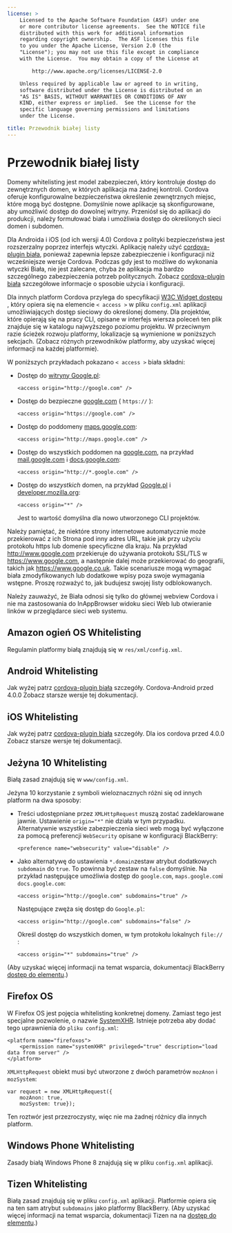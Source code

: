 ```yaml
---
license: >
    Licensed to the Apache Software Foundation (ASF) under one
    or more contributor license agreements.  See the NOTICE file
    distributed with this work for additional information
    regarding copyright ownership.  The ASF licenses this file
    to you under the Apache License, Version 2.0 (the
    "License"); you may not use this file except in compliance
    with the License.  You may obtain a copy of the License at

        http://www.apache.org/licenses/LICENSE-2.0

    Unless required by applicable law or agreed to in writing,
    software distributed under the License is distributed on an
    "AS IS" BASIS, WITHOUT WARRANTIES OR CONDITIONS OF ANY
    KIND, either express or implied.  See the License for the
    specific language governing permissions and limitations
    under the License.

title: Przewodnik białej listy
---
```


# Przewodnik białej listy

Domeny whitelisting jest model zabezpieczeń, który kontroluje dostęp do zewnętrznych domen, w których aplikacja ma żadnej kontroli. Cordova oferuje konfigurowalne bezpieczeństwa określenie zewnętrznych miejsc, które mogą być dostępne. Domyślnie nowe aplikacje są skonfigurowane, aby umożliwić dostęp do dowolnej witryny. Przeniósł się do aplikacji do produkcji, należy formułować biała i umożliwia dostęp do określonych sieci domen i subdomen.

Dla Androida i iOS (od ich wersji 4.0) Cordova z polityki bezpieczeństwa jest rozszerzalny poprzez interfejs wtyczki. Aplikację należy użyć [cordova-plugin biała][1], ponieważ zapewnia lepsze zabezpieczenie i konfiguracji niż wcześniejsze wersje Cordova. Podczas gdy jest to możliwe do wykonania wtyczki Biała, nie jest zalecane, chyba że aplikacja ma bardzo szczególnego zabezpieczenia potrzeb politycznych. Zobacz [cordova-plugin biała][1] szczegółowe informacje o sposobie użycia i konfiguracji.

 [1]: https://github.com/apache/cordova-plugin-whitelist

Dla innych platform Cordova przylega do specyfikacji [W3C Widget dostępu][2] , który opiera się na elemencie `< access >` w pliku `config.xml` aplikacji umożliwiających dostęp sieciowy do określonej domeny. Dla projektów, które opierają się na pracy CLI, opisane w interfejs wiersza poleceń ten plik znajduje się w katalogu najwyższego poziomu projektu. W przeciwnym razie ścieżek rozwoju platformy, lokalizacje są wymienione w poniższych sekcjach. (Zobacz różnych przewodników platformy, aby uzyskać więcej informacji na każdej platformie).

 [2]: http://www.w3.org/TR/widgets-access/

W poniższych przykładach pokazano `< access >` biała składni:

*   Dostęp do [witryny Google.pl][3]:
    
        <access origin="http://google.com" />
        

*   Dostęp do bezpieczne [google.com][4] ( `https://` ):
    
        <access origin="https://google.com" />
        

*   Dostęp do poddomeny [maps.google.com][5]:
    
        <access origin="http://maps.google.com" />
        

*   Dostęp do wszystkich poddomen na [google.com][3], na przykład [mail.google.com][6] i [docs.google.com][7]:
    
        <access origin="http://*.google.com" />
        

*   Dostęp do *wszystkich* domen, na przykład [Google.pl][3] i [developer.mozilla.org][8]:
    
        <access origin="*" />
        
    
    Jest to wartość domyślna dla nowo utworzonego CLI projektów.

 [3]: http://google.com
 [4]: https://google.com
 [5]: http://maps.google.com
 [6]: http://mail.google.com
 [7]: http://docs.google.com
 [8]: http://developer.mozilla.org

Należy pamiętać, że niektóre strony internetowe automatycznie może przekierować z ich Strona pod inny adres URL, takie jak przy użyciu protokołu https lub domenie specyficzne dla kraju. Na przykład http://www.google.com przekieruje do używania protokołu SSL/TLS w https://www.google.com, a następnie dalej może przekierować do geografii, takich jak https://www.google.co.uk. Takie scenariusze mogą wymagać biała zmodyfikowanych lub dodatkowe wpisy poza swoje wymagania wstępne. Proszę rozważyć to, jak budujesz swojej listy odblokowanych.

Należy zauważyć, że Biała odnosi się tylko do głównej webview Cordova i nie ma zastosowania do InAppBrowser widoku sieci Web lub otwieranie linków w przeglądarce sieci web systemu.

## Amazon ogień OS Whitelisting

Regulamin platformy białą znajdują się w `res/xml/config.xml`.

## Android Whitelisting

Jak wyżej patrz [cordova-plugin biała][1] szczegóły. Cordova-Android przed 4.0.0 Zobacz starsze wersje tej dokumentacji.

## iOS Whitelisting

Jak wyżej patrz [cordova-plugin biała][1] szczegóły. Dla ios cordova przed 4.0.0 Zobacz starsze wersje tej dokumentacji.

## Jeżyna 10 Whitelisting

Białą zasad znajdują się w `www/config.xml`.

Jeżyna 10 korzystanie z symboli wieloznacznych różni się od innych platform na dwa sposoby:

*   Treści udostępniane przez `XMLHttpRequest` muszą zostać zadeklarowane jawnie. Ustawienie `origin="*"` nie działa w tym przypadku. Alternatywnie wszystkie zabezpieczenia sieci web mogą być wyłączone za pomocą preferencji `WebSecurity` opisane w konfiguracji BlackBerry:
    
        <preference name="websecurity" value="disable" />
        

*   Jako alternatywę do ustawienia `*.domain`zestaw atrybut dodatkowych `subdomain` do `true`. To powinna być zestaw na `false` domyślnie. Na przykład następujące umożliwia dostęp do `google.com`, `maps.google.com`i `docs.google.com`:
    
        <access origin="http://google.com" subdomains="true" />
        
    
    Następujące zwęża się dostęp do `Google.pl`:
    
        <access origin="http://google.com" subdomains="false" />
        
    
    Określ dostęp do wszystkich domen, w tym protokołu lokalnych `file://` :
    
        <access origin="*" subdomains="true" />
        

(Aby uzyskać więcej informacji na temat wsparcia, dokumentacji BlackBerry [dostęp do elementu][9].)

 [9]: https://developer.blackberry.com/html5/documentation/ww_developing/Access_element_834677_11.html

## Firefox OS

W Firefox OS jest pojęcia whitelisting konkretnej domeny. Zamiast tego jest specjalne pozwolenie, o nazwie [SystemXHR][10]. Istnieje potrzeba aby dodać tego uprawnienia do `pliku config.xml`:

 [10]: https://developer.mozilla.org/en-US/docs/Web/API/XMLHttpRequest#Permissions

    <platform name="firefoxos">
        <permission name="systemXHR" privileged="true" description="load data from server" />
    </platform>
    

`XMLHttpRequest` obiekt musi być utworzone z dwóch parametrów `mozAnon` i `mozSystem`:

    var request = new XMLHttpRequest({
        mozAnon: true,
        mozSystem: true});
    

Ten roztwór jest przezroczysty, więc nie ma żadnej różnicy dla innych platform.

## Windows Phone Whitelisting

Zasady białą Windows Phone 8 znajdują się w pliku `config.xml` aplikacji.

## Tizen Whitelisting

Białą zasad znajdują się w pliku `config.xml` aplikacji. Platformie opiera się na ten sam atrybut `subdomains` jako platformy BlackBerry. (Aby uzyskać więcej informacji na temat wsparcia, dokumentacji Tizen na na [dostęp do elementu][11].)

 [11]: https://developer.tizen.org/help/index.jsp?topic=%2Forg.tizen.web.appprogramming%2Fhtml%2Fide_sdk_tools%2Fconfig_editor_w3celements.htm